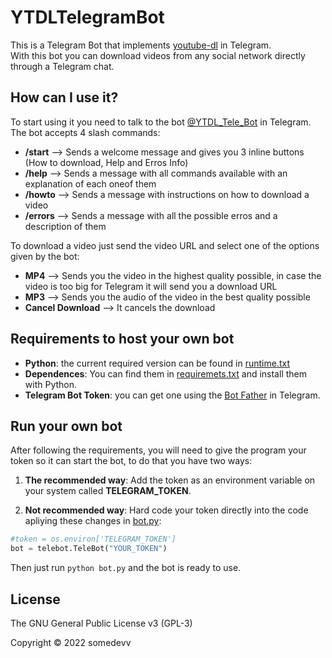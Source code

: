 # YTDLTelegramBot
This is a Telegram Bot that implements [youtube-dl](http://ytdl-org.github.io/youtube-dl/) in Telegram. <br/>
With this bot you can download videos from any social network directly through a Telegram chat.

## How can I use it?
To start using it you need to talk to the bot [@YTDL_Tele_Bot](https://t.me/YTDL_Tele_Bot) in Telegram. <br/>
The bot accepts 4 slash commands:
- **/start** --> Sends a welcome message and gives you 3 inline buttons (How to download, Help and Erros Info)
- **/help** --> Sends a message with all commands available with an explanation of each oneof them
- **/howto** --> Sends a message with instructions on how to download a video
- **/errors** --> Sends a message with all the possible erros and a description of them

To download a video just send the video URL and select one of the options given by the bot:
- **MP4** --> Sends you the video in the highest quality possible, in case the video is too big for Telegram it will send you a download URL
- **MP3** --> Sends you the audio of the video in the best quality possible
- **Cancel Download** --> It cancels the download

## Requirements to host your own bot
- **Python**: the current required version can be found in [runtime.txt](https://github.com/somedevv/YTDLTelegramBot/blob/master/runtime.txt)
- **Dependences**: You can find them in [requiremets.txt](https://github.com/somedevv/YTDLTelegramBot/blob/master/requirements.txt) and install them with Python.
- **Telegram Bot Token**: you can get one using the [Bot Father](https://t.me/botfather) in Telegram.

## Run your own bot
After following the requirements, you will need to give the program your token so it can start the bot, to do that you have two ways:

1. **The recommended way**:
Add the token as an environment variable on your system called **TELEGRAM_TOKEN**.

2. **Not recommended way**:
Hard code your token directly into the code apliying these changes in [bot.py](https://github.com/somedevv/YTDLTelegramBot/blob/master/bot.py):
```python
#token = os.environ['TELEGRAM_TOKEN']
bot = telebot.TeleBot("YOUR_TOKEN")
```

Then just run ```python bot.py``` and the bot is ready to use.

## License

The GNU General Public License v3 (GPL-3)

Copyright © 2022 somedevv

